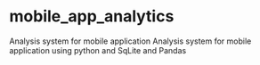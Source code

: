 # mobile_app_analytics
Analysis system for mobile application Analysis system for mobile application using python and SqLite and Pandas
